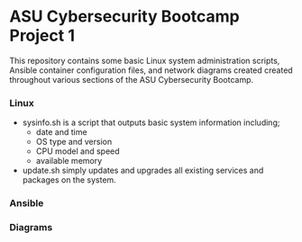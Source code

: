 # ASU Cybersecurity Bootcamp Project 1
This repository contains some basic Linux system administration scripts, Ansible container configuration files, and network diagrams created created throughout various sections of the ASU Cybersecurity Bootcamp.
### Linux
  - sysinfo.sh is a script that outputs basic system information including;
    - date and time
    - OS type and version
    - CPU model and speed
    - available memory
  - update.sh simply updates and upgrades all existing services and packages on the system. 
### Ansible
### Diagrams
